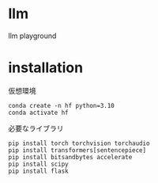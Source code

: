 # llm
 llm playground

# installation
仮想環境
```
conda create -n hf python=3.10
conda activate hf
```
必要なライブラリ
```
pip install torch torchvision torchaudio 
pip install transformers[sentencepiece]
pip install bitsandbytes accelerate
pip install scipy
pip install flask
```
